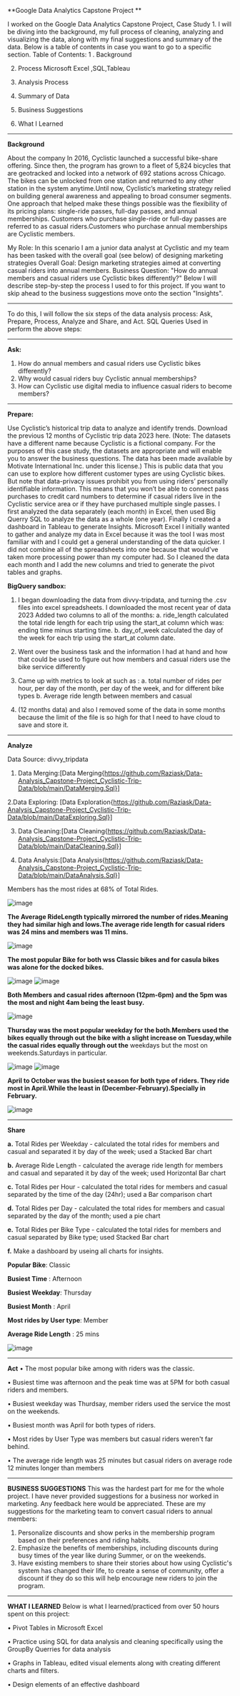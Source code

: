 **Google Data Analytics Capstone Project
**


I worked on the Google Data Analytics Capstone Project, Case Study 1. I will be diving into the background, my full process of cleaning, analyzing and visualizing the data, along with my final suggestions and summary of the data. 
Below is a table of contents in case you want to go to a specific section. 
Table of Contents:
1 . Background 

2.	Process 
   Microsoft Excel ,SQL,Tableau
  	
3.	Analysis Process
	
4.	Summary of Data
	
5.	Business Suggestions
	 
6.	What I Learned

   _______________________________________________________________________________________________________________________________
   
	
**Background**

About the company
In 2016, Cyclistic launched a successful bike-share offering. Since then, the program has grown to a fleet of 5,824 bicycles that are geotracked and locked into a network of 692 stations
across Chicago. The bikes can be unlocked from one station and returned to any other station in the system anytime.Until now, Cyclistic’s marketing strategy relied on building general awareness and appealing to
broad consumer segments. One approach that helped make these things possible was the flexibility of its pricing plans: single-ride passes, full-day passes, and annual memberships.
Customers who purchase single-ride or full-day passes are referred to as casual riders.Customers who purchase annual memberships are Cyclistic members.

My Role: In this scenario I am a junior data analyst at Cyclistic and my team has been tasked with the overall goal (see below) of designing marketing strategies 
Overall Goal: Design marketing strategies aimed at converting casual riders into annual members.
Business Question: "How do annual members and casual riders use Cyclistic bikes differently?"
Below I will describe step-by-step the process I used to for this project. If you want to skip ahead to the business suggestions move onto the section "Insights".

 _____________________________________________________________________________________________________________________________________

To do this, I will follow the six steps of the data analysis process: Ask, Prepare, Process, Analyze and Share, and Act. SQL Queries Used in perform the above steps:
_____________________________________________________________________________________________________________________________________

**Ask:**
1. How do annual members and casual riders use Cyclistic bikes differently?
2. Why would casual riders buy Cyclistic annual memberships?
3. How can Cyclistic use digital media to influence casual riders to become members?
____________________________________________________________________________________________________________________________________

**Prepare:**

Use Cyclistic’s historical trip data to analyze and identify trends. Download the previous 12
months of Cyclistic trip data  2023 here. (Note: The datasets have a different name because Cyclistic
is a fictional company. For the purposes of this case study, the datasets are appropriate and
will enable you to answer the business questions. The data has been made available by
Motivate International Inc. under this license.) This is public data that you can use to explore
how different customer types are using Cyclistic bikes. But note that data-privacy issues
prohibit you from using riders’ personally identifiable information. This means that you won’t be
able to connect pass purchases to credit card numbers to determine if casual riders live in the
Cyclistic service area or if they have purchased multiple single passes.
I first analyzed the data separately (each month) in Excel, then used Big Querry SQL to analyze the data as a whole (one year). Finally I created a dashboard in Tableau to generate Insights.
Microsoft Excel
I initially wanted to gather and analyze my data in Excel because it was the tool I was most familiar with and I could get a general understanding of the data quicker. I did not combine all of the spreadsheets into one because that would've taken more processing power than my computer had. So I   cleaned the data each month and I add the new columns and tried  to generate the pivot tables and graphs.

 **BigQuery sandbox:**
 
1.	I began downloading the data from divvy-tripdata, and turning the .csv files into excel spreadsheets. I downloaded the most recent year of data 2023 Added two columns to all of the months:
a.	ride_length calculated the total ride length for each trip using the start_at column which was: ending time minus starting time. 
b.	day_of_week calculated the day of the week for each trip using the start_at column date. 
2.	Went over the business task and the information I had at hand and how that could be used to figure out how members and casual riders use the bike service differently
3.	Came up with metrics to look at such as : 
a.	total number of rides per hour, per day of the month, per day of the week, and for different bike types 
b.	Average ride length between members and casual

1.	(12 months data)  and also I removed some of  the data in some months  because the limit of the file is so high for that I need to have cloud to save and store it.
_____________________________________________________________________________________________________________________________________
**Analyze**

Data Source: divvy_tripdata
1.	Data Merging:[Data Merging{https://github.com/Raziask/Data-Analysis_Capstone-Project_Cyclistic-Trip-Data/blob/main/DataMerging.Sql}]
   
2.Data Exploring:	[Data Exploration{https://github.com/Raziask/Data-Analysis_Capstone-Project_Cyclistic-Trip-Data/blob/main/DataExploring.Sql}]

3.	Data Cleaning:[Data Cleaning{https://github.com/Raziask/Data-Analysis_Capstone-Project_Cyclistic-Trip-Data/blob/main/DataCleaning.Sql}]
   
4.	Data Analysis:[Data Analysis{https://github.com/Raziask/Data-Analysis_Capstone-Project_Cyclistic-Trip-Data/blob/main/DataAnalysis.Sql}]

   



Members has the most rides at 68% of Total Rides.


![image](https://github.com/Raziask/Raziask/assets/159090090/d87fed32-d537-45e6-ae3c-379dbf6c4ffc)




**The Average RideLength typically mirrored the number of rides.Meaning they had similar high and lows.The average ride length  for casual riders was 24 mins and members was 11 mins.**

![image](https://github.com/Raziask/Raziask/assets/159090090/fd73980c-5e9a-4748-a2cb-14bff920536e)







**The most popular Bike for both wss Classic bikes and  for casula bikes was alone for the docked bikes.**

![image](https://github.com/Raziask/Raziask/assets/159090090/0cae31a2-a3a9-4414-b980-851f2a9773e5)
![image](https://github.com/Raziask/Raziask/assets/159090090/7b5e09f0-acde-4321-a05b-ec231ebb4117)




**Both Members and casual rides afternoon (12pm-6pm) and the 5pm was the most and night 4am being the least busy.**

![image](https://github.com/Raziask/Raziask/assets/159090090/29ce26ff-5748-4c6f-9d67-d77eaf1c8037)



**Thursday was the most popular weekday for the both.Members used the bikes equally through out the bike with a slight increase on Tuesday,while the casual rides equally through out the** weekdays but the most on weekends.Saturdays in particular. 


![image](https://github.com/Raziask/Raziask/assets/159090090/984e714d-7abe-448c-b4b4-ab9165863020)
![image](https://github.com/Raziask/Raziask/assets/159090090/b2084ae2-1727-42b1-a49e-065477b15b9e)








**April to October was the busiest season for both type of riders. They ride most in April.While the least in (December-February).Specially in February.**

![image](https://github.com/Raziask/Raziask/assets/159090090/60b9436b-2d88-4b56-b2ca-9a4efe2ac62e)

_________________________________________________________
**Share**

**a.**	  Total Rides per Weekday - calculated the total rides for members and casual and separated it by day of the week; used a Stacked Bar chart

**b.**	  Average Ride Length - calculated the average ride length for members and casual and separated it by day of the week; used  Horizontal Bar chart

**c.**	  Total Rides per Hour - calculated the total rides for members and casual separated by the time of the day (24hr); used a Bar  comparison chart 

**d.**	  Total Rides per Day - calculated the total rides for members and casual separated by the day of the month; used a pie chart 

**e.**	  Total Rides per Bike Type - calculated the total rides for members and casual separated by Bike type; used  Stacked Bar chart 

**f.**    Make a dashboard by useing all charts for insights.



**Popular Bike**: Classic

**Busiest Time** : Afternoon

**Busiest Weekday**: Thursday

**Busiest Month** : April

**Most rides by User type**: Member

**Average Ride Length** : 25 mins

![image](https://github.com/Raziask/Raziask/assets/159090090/9a4ba449-3dfc-423e-8d59-1d401d4a8fe3)
_______________________________________________________
**Act**
•	The most popular bike among with riders was the classic.

•	Busiest time was afternoon and the peak time was at 5PM for both casual riders and members. 

•	Busiest weekday was Thurdsay, member riders used the service the most on the weekends. 

•	Busiest month was April for both types of riders. 

•	Most rides by User Type was members but casual riders weren't far behind. 

•	The average ride length was 25 minutes but casual riders on average rode 12  minutes longer than members

________________________________________________________________________________________________________________________________________________________________________________________

**BUSINESS SUGGESTIONS**
This was the hardest part for me for the whole project. I have never provided suggestions for a business nor worked in marketing. Any feedback here would be appreciated. 
These are my suggestions for the marketing team to convert casual riders to annual members:
1.	Personalize discounts and show perks in the membership program based on their preferences and riding habits.
2.	Emphasize the benefits of memberships, including discounts during busy times of the year like during Summer, or on the weekends. 
3.	Have existing members to share their stories about how using Cyclistic's system has changed their life, to create a sense of community, offer a discount if they do so this will help encourage new riders to join the program.
______________________________________________________________
**WHAT I LEARNED**
Below is what I learned/practiced from over 50 hours spent on this project: 

•	Pivot Tables in Microsoft Excel

•	Practice using SQL for data analysis and cleaning specifically using the  GroupBy Querries for data analysis 

•	Graphs in Tableau, edited visual elements along with creating different charts and filters. 

•	Design elements of an effective dashboard
 

 

